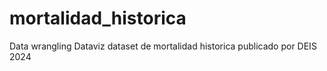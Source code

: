 # mortalidad_historica
Data wrangling Dataviz dataset de mortalidad historica publicado por DEIS 2024
